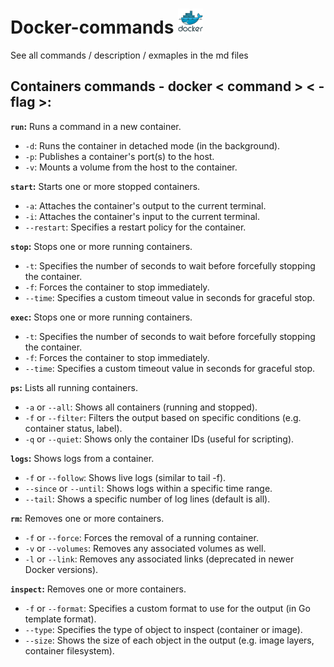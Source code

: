 # Docker-commands <img src="https://github.com/devicons/devicon/blob/master/icons/docker/docker-original-wordmark.svg" title="Docker" alt="Docker" width="40" height="40" height="40"/>&nbsp;

See all commands / description / exmaples in the md files

Containers commands - docker < command > < -flag >:
-----------------------------------------------
**`run`:** Runs a command in a new container.
- `-d`: Runs the container in detached mode (in the background).
- `-p`: Publishes a container's port(s) to the host.
- `-v`: Mounts a volume from the host to the container.

**`start`:** Starts one or more stopped containers.
- `-a`: Attaches the container's output to the current terminal.
- `-i`: Attaches the container's input to the current terminal.
- `--restart`: Specifies a restart policy for the container.

**`stop`:** Stops one or more running containers.
- `-t`: Specifies the number of seconds to wait before forcefully stopping the container.
- `-f`: Forces the container to stop immediately.
- `--time`: Specifies a custom timeout value in seconds for graceful stop.
  
**`exec`:** Stops one or more running containers.
- `-t`: Specifies the number of seconds to wait before forcefully stopping the container.
- `-f`: Forces the container to stop immediately.
- `--time`: Specifies a custom timeout value in seconds for graceful stop.

**`ps`:** Lists all running containers.
- `-a` or `--all`: Shows all containers (running and stopped).
- `-f` or `--filter`: Filters the output based on specific conditions (e.g. container status, label).
- `-q` or `--quiet`: Shows only the container IDs (useful for scripting).

**`logs`:** Shows logs from a container.
- `-f` or `--follow`: Shows live logs (similar to tail -f).
- `--since` or `--until`: Shows logs within a specific time range.
- `--tail`: Shows a specific number of log lines (default is all).

**`rm`:** Removes one or more containers.
- `-f` or `--force`: Forces the removal of a running container.
- `-v` or `--volumes`: Removes any associated volumes as well.
- `-l` or `--link`: Removes any associated links (deprecated in newer Docker versions).

**`inspect`:** Removes one or more containers.
- `-f` or `--format`: Specifies a custom format to use for the output (in Go template format).
- `--type`: Specifies the type of object to inspect (container or image).
- `--size`: Shows the size of each object in the output (e.g. image layers, container filesystem).
